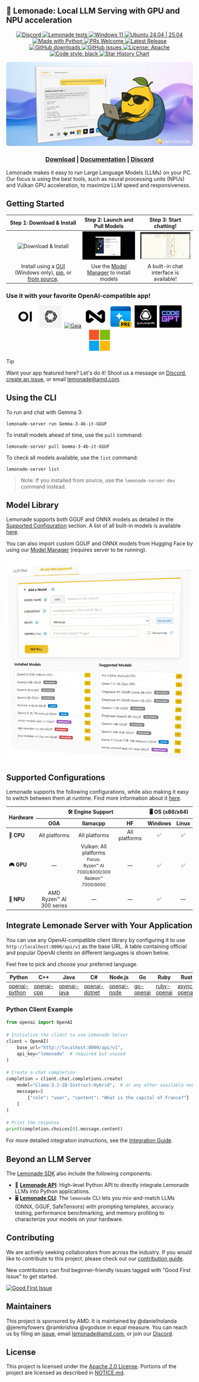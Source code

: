 ## 🍋 Lemonade: Local LLM Serving with GPU and NPU acceleration

<p align="center">
  <a href="https://discord.gg/5xXzkMu8Zk">
    <img src="https://img.shields.io/badge/Discord-7289DA?logo=discord&logoColor=white" alt="Discord" />
  </a>
  <a href="https://github.com/lemonade-sdk/lemonade/tree/main/test" title="Check out our tests">
    <img src="https://github.com/lemonade-sdk/lemonade/actions/workflows/test_lemonade.yml/badge.svg" alt="Lemonade tests" />
  </a>
  <a href="docs/README.md#installation" title="Check out our instructions">
    <img src="https://img.shields.io/badge/Windows-11-0078D6?logo=windows&logoColor=white" alt="Windows 11" />
  </a>
  <a href="https://lemonade-server.ai/#linux" title="Ubuntu 24.04 & 25.04 Supported">
    <img src="https://img.shields.io/badge/Ubuntu-24.04%20%7C%2025.04-E95420?logo=ubuntu&logoColor=white" alt="Ubuntu 24.04 | 25.04" />
  </a>
  <a href="docs/README.md#installation" title="Check out our instructions">
    <img src="https://img.shields.io/badge/Python-3.10%20%7C%203.12-blue?logo=python&logoColor=white" alt="Made with Python" />
  </a>
  <a href="https://github.com/lemonade-sdk/lemonade/blob/main/docs/contribute.md" title="Contribution Guide">
    <img src="https://img.shields.io/badge/PRs-welcome-brightgreen.svg" alt="PRs Welcome" />
  </a>
  <a href="https://github.com/lemonade-sdk/lemonade/releases/latest" title="Download the latest release">
    <img src="https://img.shields.io/github/v/release/lemonade-sdk/lemonade?include_prereleases" alt="Latest Release" />
  </a>
  <a href="https://tooomm.github.io/github-release-stats/?username=lemonade-sdk&repository=lemonade">
    <img src="https://img.shields.io/github/downloads/lemonade-sdk/lemonade/total.svg" alt="GitHub downloads" />
  </a>
  <a href="https://github.com/lemonade-sdk/lemonade/issues">
    <img src="https://img.shields.io/github/issues/lemonade-sdk/lemonade" alt="GitHub issues" />
  </a>
  <a href="https://github.com/lemonade-sdk/lemonade/blob/main/LICENSE">
    <img src="https://img.shields.io/badge/License-Apache-yellow.svg" alt="License: Apache" />
  </a>
  <a href="https://github.com/psf/black">
    <img src="https://img.shields.io/badge/code%20style-black-000000.svg" alt="Code style: black" />
  </a>
  <a href="https://star-history.com/#lemonade-sdk/lemonade">
    <img src="https://img.shields.io/badge/Star%20History-View-brightgreen" alt="Star History Chart" />
  </a>
</p>
<p align="center">
  <img src="https://github.com/lemonade-sdk/assets/blob/main/docs/banner.png?raw=true" alt="Lemonade Banner" />
</p>
<h3 align="center">
  <a href="https://lemonade-server.ai">Download</a> | 
  <a href="https://lemonade-server.ai/docs/">Documentation</a> | 
  <a href="https://discord.gg/5xXzkMu8Zk">Discord</a>
</h3>

Lemonade makes it easy to run Large Language Models (LLMs) on your PC. Our focus is using the best tools, such as neural processing units (NPUs) and Vulkan GPU acceleration, to maximize LLM speed and responsiveness.

## Getting Started

<div align="center">

| Step 1: Download & Install | Step 2: Launch and Pull Models | Step 3: Start chatting! |
|:---------------------------:|:-------------------------------:|:------------------------:|
| <img src="https://github.com/lemonade-sdk/assets/blob/main/docs/install.gif?raw=true" alt="Download & Install" width="245" /> | <img src="https://github.com/lemonade-sdk/assets/blob/main/docs/launch_and_pull.gif?raw=true" alt="Launch and Pull Models" width="245" /> | <img src="https://github.com/lemonade-sdk/assets/blob/main/docs/chat.gif?raw=true" alt="Start chatting!" width="245" /> |
|Install using a [GUI](https://github.com/lemonade-sdk/lemonade/releases/latest/download/Lemonade_Server_Installer.exe) (Windows only), [pip](https://lemonade-server.ai/install_options.html), or [from source](https://lemonade-server.ai/install_options.html). |Use the [Model Manager](#model-library) to install models|A built-in chat interface is available!|
</div>

### Use it with your favorite OpenAI-compatible app!

<p align="center">
  <a href="https://lemonade-server.ai/docs/server/apps/open-webui/" title="Open WebUI" target="_blank"><img src="https://raw.githubusercontent.com/lemonade-sdk/assets/refs/heads/main/partner_logos/openwebui.jpg" alt="Open WebUI" width="60" /></a>&nbsp;&nbsp;<a href="https://lemonade-server.ai/docs/server/apps/continue/" title="Continue" target="_blank"><img src="https://raw.githubusercontent.com/lemonade-sdk/assets/refs/heads/main/partner_logos/continue_dev.png" alt="Continue" width="60" /></a>&nbsp;&nbsp;<a href="https://github.com/amd/gaia" title="Gaia" target="_blank"><img src="https://raw.githubusercontent.com/lemonade-sdk/assets/refs/heads/main/partner_logos/gaia.ico" alt="Gaia" width="60" /></a>&nbsp;&nbsp;<a href="https://lemonade-server.ai/docs/server/apps/anythingLLM/" title="AnythingLLM" target="_blank"><img src="https://raw.githubusercontent.com/lemonade-sdk/assets/refs/heads/main/partner_logos/anything_llm.png" alt="AnythingLLM" width="60" /></a>&nbsp;&nbsp;<a href="https://lemonade-server.ai/docs/server/apps/ai-dev-gallery/" title="AI Dev Gallery" target="_blank"><img src="https://raw.githubusercontent.com/lemonade-sdk/assets/refs/heads/main/partner_logos/ai_dev_gallery.webp" alt="AI Dev Gallery" width="60" /></a>&nbsp;&nbsp;<a href="https://lemonade-server.ai/docs/server/apps/lm-eval/" title="LM-Eval" target="_blank"><img src="https://raw.githubusercontent.com/lemonade-sdk/assets/refs/heads/main/partner_logos/lm_eval.png" alt="LM-Eval" width="60" /></a>&nbsp;&nbsp;<a href="https://lemonade-server.ai/docs/server/apps/codeGPT/" title="CodeGPT" target="_blank"><img src="https://raw.githubusercontent.com/lemonade-sdk/assets/refs/heads/main/partner_logos/codegpt.jpg" alt="CodeGPT" width="60" /></a>&nbsp;&nbsp;<a href="https://github.com/lemonade-sdk/lemonade/blob/main/docs/server/apps/ai-toolkit.md" title="AI Toolkit" target="_blank"><img src="https://raw.githubusercontent.com/lemonade-sdk/assets/refs/heads/main/partner_logos/ai_toolkit.png" alt="AI Toolkit" width="60" /></a>
</p>

> [!TIP]
> Want your app featured here? Let's do it! Shoot us a message on [Discord](https://discord.gg/5xXzkMu8Zk), [create an issue](https://github.com/lemonade-sdk/lemonade/issues), or email lemonade@amd.com.

## Using the CLI

To run and chat with Gemma 3:

```
lemonade-server run Gemma-3-4b-it-GGUF
```

To install models ahead of time, use the `pull` command:

```
lemonade-server pull Gemma-3-4b-it-GGUF
```

To check all models available, use the `list` command:

```
lemonade-server list
```

> Note: If you installed from source, use the `lemonade-server-dev` command instead.

## Model Library

Lemonade supports both GGUF and ONNX models as detailed in the [Supported Configuration](#supported-configurations) section. A list of all built-in models is available [here](https://lemonade-server.ai/docs/server/models/).

You can also import custom GGUF and ONNX models from Hugging Face by using our [Model Manager](http://localhost:8000/#model-management) (requires server to be running).
<p align="center">
  <img src="https://github.com/lemonade-sdk/assets/blob/main/docs/model_manager.png?raw=true" alt="Model Manager" width="650" />
</p>

## Supported Configurations

Lemonade supports the following configurations, while also making it easy to switch between them at runtime. Find more information about it [here](./docs/README.md#software-and-hardware-overview).

<table>
  <thead>
    <tr>
      <th rowspan="2">Hardware</th>
      <th colspan="3" align="center">🛠️ Engine Support</th>
      <th colspan="2" align="center">🖥️ OS (x86/x64)</th>
    </tr>
    <tr>
      <th align="center">OGA</th>
      <th align="center">llamacpp</th>
      <th align="center">HF</th>
      <th align="center">Windows</th>
      <th align="center">Linux</th>
    </tr>
  </thead>
  <tbody>
    <tr>
      <td><strong>🧠 CPU</strong></td>
      <td align="center">All platforms</td>
      <td align="center">All platforms</td>
      <td align="center">All platforms</td>
      <td align="center">✅</td>
      <td align="center">✅</td>
    </tr>
    <tr>
      <td><strong>🎮 GPU</strong></td>
      <td align="center">—</td>
      <td align="center">Vulkan: All platforms<br><small>Focus:<br/>Ryzen™ AI 7000/8000/300<br/>Radeon™ 7000/9000</small></td>
      <td align="center">—</td>
      <td align="center">✅</td>
      <td align="center">✅</td>
    </tr>
    <tr>
      <td><strong>🤖 NPU</strong></td>
      <td align="center">AMD Ryzen™ AI 300 series</td>
      <td align="center">—</td>
      <td align="center">—</td>
      <td align="center">✅</td>
      <td align="center">—</td>
    </tr>
  </tbody>
</table>


## Integrate Lemonade Server with Your Application

You can use any OpenAI-compatible client library by configuring it to use `http://localhost:8000/api/v1` as the base URL. A table containing official and popular OpenAI clients on different languages is shown below.

Feel free to pick and choose your preferred language.


| Python | C++ | Java | C# | Node.js | Go | Ruby | Rust | PHP |
|--------|-----|------|----|---------|----|-------|------|-----|
| [openai-python](https://github.com/openai/openai-python) | [openai-cpp](https://github.com/olrea/openai-cpp) | [openai-java](https://github.com/openai/openai-java) | [openai-dotnet](https://github.com/openai/openai-dotnet) | [openai-node](https://github.com/openai/openai-node) | [go-openai](https://github.com/sashabaranov/go-openai) | [ruby-openai](https://github.com/alexrudall/ruby-openai) | [async-openai](https://github.com/64bit/async-openai) | [openai-php](https://github.com/openai-php/client) |


### Python Client Example
```python
from openai import OpenAI

# Initialize the client to use Lemonade Server
client = OpenAI(
    base_url="http://localhost:8000/api/v1",
    api_key="lemonade"  # required but unused
)

# Create a chat completion
completion = client.chat.completions.create(
    model="Llama-3.2-1B-Instruct-Hybrid",  # or any other available model
    messages=[
        {"role": "user", "content": "What is the capital of France?"}
    ]
)

# Print the response
print(completion.choices[0].message.content)
```

For more detailed integration instructions, see the [Integration Guide](./server_integration.md).

## Beyond an LLM Server

The [Lemonade SDK](./docs/README.md) also include the following components:

- 🐍 **[Lemonade API](./docs/lemonade_api.md)**: High-level Python API to directly integrate Lemonade LLMs into Python applications.
- 🖥️ **[Lemonade CLI](./docs/dev_cli/README.md)**: The `lemonade` CLI lets you mix-and-match LLMs (ONNX, GGUF, SafeTensors) with prompting templates, accuracy testing, performance benchmarking, and memory profiling to characterize your models on your hardware.

## Contributing

We are actively seeking collaborators from across the industry. If you would like to contribute to this project, please check out our [contribution guide](./docs/contribute.md).

New contributors can find beginner-friendly issues tagged with "Good First Issue" to get started.

<a href="https://github.com/lemonade-sdk/lemonade/issues?q=is%3Aissue+is%3Aopen+label%3A%22good+first+issue%22">
  <img src="https://img.shields.io/badge/🍋Lemonade-Good%20First%20Issue-yellowgreen?colorA=38b000&colorB=cccccc" alt="Good First Issue" />
</a>

## Maintainers

This project is sponsored by AMD. It is maintained by @danielholanda @jeremyfowers @ramkrishna @vgodsoe in equal measure. You can reach us by filing an [issue](https://github.com/lemonade-sdk/lemonade/issues), email [lemonade@amd.com](mailto:lemonade@amd.com), or join our [Discord](https://discord.gg/5xXzkMu8Zk).

## License

This project is licensed under the [Apache 2.0 License](https://github.com/lemonade-sdk/lemonade/blob/main/LICENSE). Portions of the project are licensed as described in [NOTICE.md](./NOTICE.md).

<!--This file was originally licensed under Apache 2.0. It has been modified.
Modifications Copyright (c) 2025 AMD-->

